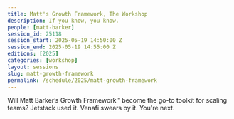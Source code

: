 ```yaml
---
title: Matt's Growth Framework, The Workshop
description: If you know, you know.
people: [matt-barker]
session_id: 25118
session_start: 2025-05-19 14:50:00 Z
session_end: 2025-05-19 14:55:00 Z
editions: [2025]
categories: [workshop]
layout: sessions
slug: matt-growth-framework
permalink: /schedule/2025/matt-growth-framework
---
```


Will Matt Barker’s Growth Framework™ become the go-to toolkit for scaling teams?
Jetstack used it. Venafi swears by it. You're next.
